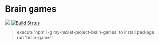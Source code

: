 # Brain games
<a href="https://codeclimate.com/github/egortd/project-lvl1-s442/maintainability"><img src="https://api.codeclimate.com/v1/badges/ecd0c77401418bc9ef7a/maintainability" /></a>
[![Build Status](https://travis-ci.org/egortd/project-brain-games.svg?branch=master)](https://travis-ci.org/egortd/project-brain-games)
> execute 'npm i -g my-hexlet-project-brain-games' to install package
> run 'brain-games'